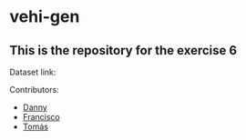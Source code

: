 # vehi-gen

## This is the repository for the exercise 6

Dataset link: 

Contributors: 

- [Danny](https://www.github.com/dannybc98)
- [Francisco](https://www.github.com/Franciscoafa96)
- [Tomás](https://www.github.com/Eder4ever)
